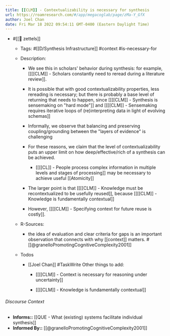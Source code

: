 ```yaml
---
title: [[CLM]] - Contextualizability is necessary for synthesis
url: https://roamresearch.com/#/app/megacoglab/page/zMa-Y_GfX
author: Joel Chan
date: Fri Mar 18 2022 09:54:11 GMT-0400 (Eastern Daylight Time)
---
```


- #[[🌲 zettels]]

    - Tags: #[[D/Synthesis Infrastructure]] #context #is-necessary-for

    - Description:

        - We see this in scholars' behavior during synthesis: for example, [[[[CLM]] - Scholars constantly need to reread during a literature review]].

        - It is possible that with good contextualizability properties, less rereading is necessary; but there is probably a base level of returning that needs to happen, since [[[[CLM]] - Synthesis is sensemaking on "hard mode"]] and [[[[CLM]] - Sensemaking requires iterative loops of (re)interpreting data in light of evolving schemas]]

        - Informally, we observe that balancing and preserving coupling/grounding between the "layers of evidence" is challenging

        - For these reasons, we claim that the level of contextualizability puts an upper limit on how deep/effective/rich of a synthesis can be achieved.

            - [[[[CL]] - People process complex information in multiple levels and stages of processing]] may be necessary to achieve useful [[Atomicity]]

        - The larger point is that [[[[CLM]] - Knowledge must be recontextualized to be usefully reused]], because [[[[CLM]] - Knowledge is fundamentally contextual]]

        - However, [[[[CLM]] - Specifying context for future reuse is costly]].

    - R-Sources:

        - the idea of evaluation and clear criteria for gaps is an important observation that connects with why [[context]] matters. #[[@granelloPromotingCognitiveComplexity2001]]

    - Todos

        - [[Joel Chan]] #TaskWrite Other things to add:

            - [[[[CLM]] - Context is necessary for reasoning under uncertainty]]

            - [[[[CLM]] - Knowledge is fundamentally contextual]]

###### Discourse Context

- **Informs::** [[QUE - What (existing) systems facilitate individual synthesis]]
- **Informed By::** [[@granelloPromotingCognitiveComplexity2001]]
